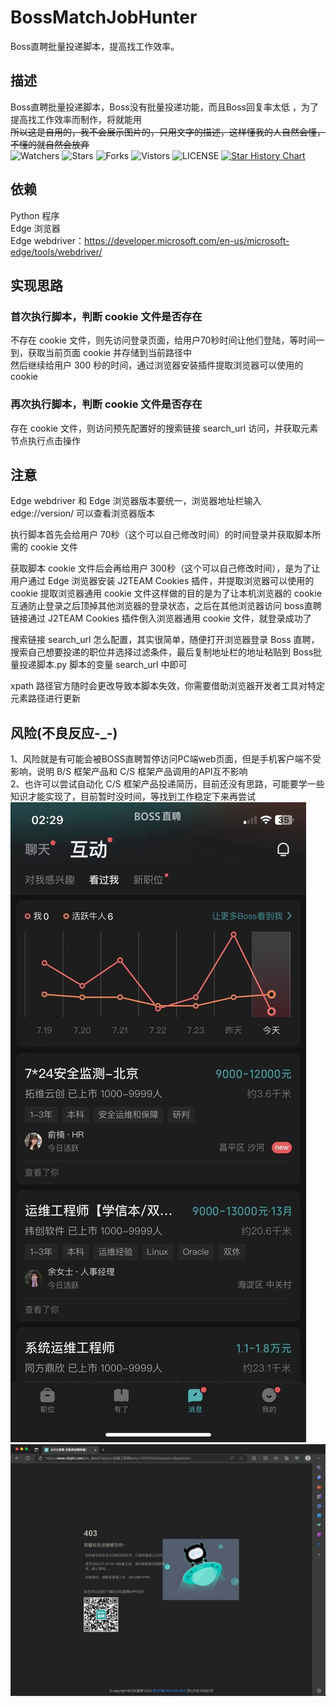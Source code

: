 # BossMatchJobHunter
Boss直聘批量投递脚本，提高找工作效率。

## 描述 
Boss直聘批量投递脚本，Boss没有批量投递功能，而且Boss回复率太低 ，为了提高找工作效率而制作，将就能用  
~~所以这是自用的，我不会展示图片的，只用文字的描述，这样懂我的人自然会懂，不懂的就自然会放弃~~  
![Watchers](https://img.shields.io/github/watchers/20241204/BossMatchJobHunter) ![Stars](https://img.shields.io/github/stars/20241204/BossMatchJobHunter) ![Forks](https://img.shields.io/github/forks/20241204/BossMatchJobHunter) ![Vistors](https://visitor-badge.laobi.icu/badge?page_id=20241204.BossMatchJobHunter) ![LICENSE](https://img.shields.io/badge/license-CC%20BY--SA%204.0-green.svg)
<a href="https://star-history.com/#20241204/BossMatchJobHunter&Date">
  <picture>
    <source media="(prefers-color-scheme: dark)" srcset="https://api.star-history.com/svg?repos=20241204/BossMatchJobHunter&type=Date&theme=dark" />
    <source media="(prefers-color-scheme: light)" srcset="https://api.star-history.com/svg?repos=20241204/BossMatchJobHunter&type=Date" />
    <img alt="Star History Chart" src="https://api.star-history.com/svg?repos=20241204/BossMatchJobHunter&type=Date" />
  </picture>
</a>

## 依赖
  Python 程序  
  Edge 浏览器  
  Edge webdriver：https://developer.microsoft.com/en-us/microsoft-edge/tools/webdriver/  

## 实现思路
### 首次执行脚本，判断 cookie 文件是否存在  
  不存在 cookie 文件，则先访问登录页面，给用户70秒时间让他们登陆，等时间一到，获取当前页面 cookie 并存储到当前路径中  
  然后继续给用户 300 秒的时间，通过浏览器安装插件提取浏览器可以使用的cookie  
### 再次执行脚本，判断 cookie 文件是否存在  
  存在 cookie 文件，则访问预先配置好的搜索链接 search_url 访问，并获取元素节点执行点击操作  

## 注意
  Edge webdriver 和 Edge 浏览器版本要统一，浏览器地址栏输入 edge://version/ 可以查看浏览器版本  
  
  执行脚本首先会给用户 70秒（这个可以自己修改时间）的时间登录并获取脚本所需的 cookie 文件   
  
  获取脚本 cookie 文件后会再给用户 300秒（这个可以自己修改时间），是为了让用户通过 Edge 浏览器安装 J2TEAM Cookies 插件，并提取浏览器可以使用的 cookie 提取浏览器通用 cookie 文件这样做的目的是为了让本机浏览器的 cookie 互通防止登录之后顶掉其他浏览器的登录状态，之后在其他浏览器访问 boss直聘 链接通过 J2TEAM Cookies 插件倒入浏览器通用 cookie 文件，就登录成功了  
  
  搜索链接 search_url 怎么配置，其实很简单，随便打开浏览器登录 Boss 直聘，搜索自己想要投递的职位并选择过滤条件，最后复制地址栏的地址粘贴到 Boss批量投递脚本.py 脚本的变量 search_url 中即可  

  xpath 路径官方随时会更改导致本脚本失效，你需要借助浏览器开发者工具对特定元素路径进行更新
  
## 风险(不良反应-_-)

  1、风险就是有可能会被BOSS直聘暂停访问PC端web页面，但是手机客户端不受影响，说明 B/S 框架产品和 C/S 框架产品调用的API互不影响  
  2、也许可以尝试自动化 C/S 框架产品投递简历，目前还没有思路，可能要学一些知识才能实现了，目前暂时没时间，等找到工作稳定下来再尝试  
  ![image](assets/00.jpeg)
  ![image](assets/01.jpeg)



